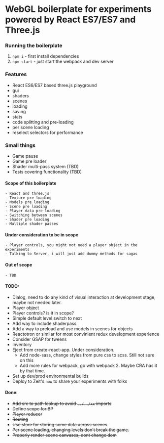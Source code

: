 # WebGL boilerplate for experiments powered by React ES7/ES7 and Three.js 

### Running the boilerplate
1) `npm i` - first install dependencies  
2) `npm start` - just start the webpack and dev server

### Features
- React ES6/ES7 based three.js playground
- gui
- shaders
- scenes
- loading
- saving
- stats
- code splitting and pre-loading
- per scene loading
- reselect selectors for performance

### Small things
- Game pause
- Game pre loader
- Shader multi-pass system (TBD)
- Tests covering functionality (TBD)

#### Scope of this boilerplate
    - React and three.js
    - Texture pre loading
    - Models pre loading
    - Scene pre loading
    - Player data pre loading
    - Switching between scenes
    - Shader pre loading
    - Multiple shader passes

#### Under consideration to be in scope
    - Player controls, you might not need a player object in the experiments
    - Talking to Server, i will just add dummy methods for sagas

#### Out of scope
    - TBD

#### TODO:
- Dialog, need to do any kind of visual interaction at development stage, maybe not needed later.
- Player object
- Player controls? is it in scope?
- Simple default level switch to next
- Add way to include shaderpass
- Add a way to preload and use models in scenes for objects
- Reactotron or similar for most convinient redux development experience
- Consider GSAP for tweens
- Inventory
- Eject from create-react-app. Under consideration.
  - Add node-sass, change styles from pure css to scss. Still not sure on this
  - Add more rules for webpack, go with webpack 2. Maybe CRA has it by that time.
- Set up dev/prod environmental builds
- Deploy to Zeit's `now` to share your experiments with folks

#### Done:
- ~~Add src to path lookup to avoid `../../xx` imports~~
- ~~Define scope for BP~~
- ~~Player reducer~~
- ~~Routing~~
- ~~Use store for storing some data across scenes~~
- ~~Per scene loading, changing levels don't break the game.~~
- ~~Properly render scene canvases, dont change dom~~